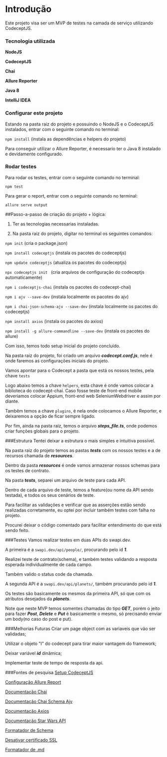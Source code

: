 # Introdução
Este projeto visa ser um MVP de testes na camada de serviço utilizando CodeceptJS.

### Tecnologia utilizada
**NodeJS**

**CodeceptJS**

**Chai**

**Allure Reporter**

**Java 8**

**IntelliJ IDEA**


### Configurar este projeto
Estando na pasta raiz do projeto e possuindo o NodeJS e o CodeceptJS instalados,
entrar com o seguinte comando no terminal:

```npm install``` (instala as dependências e helpers do projeto)

Para conseguir utilizar o Allure Reporter, é necessario
ter o Java 8 instalado e devidamente configurado.

### Rodar testes
Para rodar os testes,
entrar com o seguinte comando no terminal:

```npm test```

Para gerar o report, entrar com o seguinte comando no terminal:

```allure serve output```





##Passo-a-passo de criação do projeto + lógica:
1. Ter as tecnologias necessarias instaladas.


2. Na pasta raiz do projeto, digitar no terminal os seguintes comandos:

```npm init``` (cria o package.json)


```npm install codeceptjs``` (instala os pacotes do codeceptjs)


```npm update codeceptjs``` (atualiza os pacotes do codeceptjs)


```npx codeceptjs init ``` (cria arquivos de configuração do codeceptjs automaticamente)


```npm i codeceptjs-chai``` (instala os pacotes do codecept-chai)


```npm i ajv --save-dev``` (instala localmente os pacotes do ajv)


```npm i chai-json-schema-ajv --save-dev``` (instala localmente os pacotes do codeceptjs)


```npm install axios``` (instala os pacotes do axios)


```npm install -g allure-commandline --save-dev``` (instala os pacotes do allure)



Com isso, temos todo setup inicial do projeto concluído.

Na pasta raiz do projeto, foi criado um arquivo ***codecept.conf.js***,
nele é onde faremos as configurações iniciais do projeto.

Vamos apontar para o Codecept a pasta que está os nossos testes, pela chave ```tests```

Logo abaixo temos a chave ```helpers```,
esta chave é onde vamos colocar a biblioteca do codecept-chai. Caso fosse teste de front-end mobile deveriamos colocar Appium,
front-end web SeleniumWebdriver e assim por diante.

Tambêm temos a chave
```plugins```, é nela onde colocamos o Allure Reporter, e deixaremos a opção de ficar sempre ligado.

Por fim, ainda na pasta raiz, temos o arquivo ***steps_file.ts***, onde podemos
criar funções globais para o projeto.

###Estrutura
Tentei deixar a estrutura o mais simples e intuitiva possível.

Na pasta raiz do projeto temos as pastas ***tests*** com os nossos testes e a de recursos chamada de ***resources***.

Dentro da pasta ***resources*** é onde vamos armazenar nossos schemas para os testes de contrato.

Na pasta ***tests***, separei um arquivo de teste para cada API.

Dentro de cada arquivo de teste, temos a feature(ou nome da API sendo testada), e todos os seus cenários de teste.

Para facilitar as validações e verificar que as asserções estão sendo realizadas corretamente,
eu optei por incluir também testes com falha no projeto.

Procurei deixar o código comentado para facilitar entendimento do que está sendo feito.

###Testes
Vamos realizar testes em duas APIs do swapi.dev.

A primeira é a ```swapi.dev/api/people/```, procurando pelo id ***1***.

Realizei teste de contrato(schema), e também testes validando a resposta esperada individualmente de cada campo.

Também valido o status code da chamada.

A segunda API é a ```swapi.dev/api/planets/```, também procurando pelo id ***1***.

Os testes são basicamente os mesmos da primeira API, só que com os atributos desejados da ***planets***.

Note que neste MVP temos somentes chamadas do tipo ***GET***, porém o jeito para fazer ***Post***, ***Delete*** e ***Put*** é basicamente o mesmo, só precisando enviar um body(no caso do post e put).


###Melhorias Futuras
Criar um page object com as variaveis que vão ser validadas;

Utilizar o objeto "I" do codecept para tirar maior vantagem do framework;

Deixar variável ***id*** dinâmica;

Implementar teste de tempo de resposta da api.


###Fontes de pesquisa
[Setup CodeceptJS](https://codecept.io/typescript/#getting-started)

[Configuração Allure Report](https://codecept.io/plugins/#allure)

[Documentação Chai](https://www.chaijs.com/)

[Documentação Chai Schema Ajv](https://github.com/up9cloud/chai-json-schema-ajv)

[Documentação Axios](https://github.com/axios/axios#response-schema)

[Documentação Star Wars API](https://swapi.dev/documentation)

[Formatador de Schema](https://www.jsonschema.net/home)

[Desativar certificado SSL](https://stackoverflow.com/questions/12180552/openssl-error-self-signed-certificate-in-certificate-chain)

[Formatador de .md](https://github.com/adam-p/markdown-here/wiki/Markdown-Cheatsheet)



